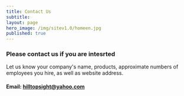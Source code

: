 ```yaml
---
title: Contact Us
subtitle: 
layout: page
hero_image: /img/sitev1.0/homeen.jpg
published: true
---
```


### Please contact us if you are intesrted 

Let us know your company's name, products, approximate numbers of employees you hire,
as well as website address.


#### Email: hilltopsight@yahoo.com


